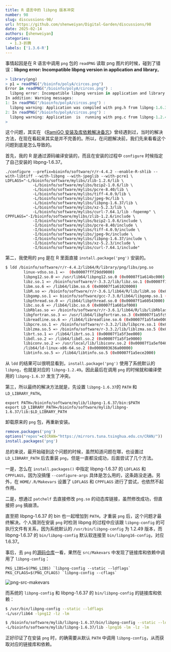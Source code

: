 ```yaml
---
title: R 语言中的 libpng 版本冲突
number: 98
slug: discussions-98/
url: https://github.com/shenweiyan/Digital-Garden/discussions/98
date: 2025-02-14
authors: [shenweiyan]
categories: 
  - 1.3-折腾
labels: ['1.3.6-R']
---
```


事情起因是在 R 语言中调用 `png` 包的 `readPNG` 读取 png 图片的时候，碰到了错误：**libpng error: Incompatible libpng version in application and library**。

```r
> library(png)
> p1 = readPNG("/bioinfo/polyA/circos.png")
Error in readPNG("/bioinfo/polyA/circos.png") :
  libpng error: Incompatible libpng version in application and library
In addition: Warning messages:
1: In readPNG("/bioinfo/polyA/circos.png") :
  libpng warning: Application was compiled with png.h from libpng-1.6.37
2: In readPNG("/bioinfo/polyA/circos.png") :
  libpng warning: Application  is  running with png.c from libpng-1.2.49
> 
```

这个问题，其实在 《[RamiGO 安装及库依赖解决备忘](https://weiyan.cc/yuque/%E5%BC%80%E5%8F%91%E8%BF%90%E7%BB%B4/R/2019-07-15-r-ramigo/)》曾经遇到过，当时的解决方法，在现在看起来其实是并不完善的。所以，在问题解决前，我们先来看看这个问题到底是怎么导致的。

首先，我的 R 是通过源码编译安装的，而且在安装的过程中 `configure` 时候指定了自己安装的 libpng-1.6.37。
```
./configure --prefix=bioinfo/software/r/r-4.4.2 --enable-R-shlib --with-libtiff --with-libpng --with-jpeglib --with-pcre1 \
LDFLAGS="-L/bioinfo/software/mylibs/zlib-1.2.6/lib \
            -L/bioinfo/software/mylibs/bzip2-1.0.6/lib \
            -L/bioinfo/software/mylibs/pcre-8.40/lib \
            -L/bioinfo/software/mylibs/tiff-4.0.9/lib \
            -L/bioinfo/software/mylibs/jpeg-9c/lib \
            -L/bioinfo/software/mylibs/libpng-1.6.37/lib \
            -L/bioinfo/software/mylibs/xz-5.2.3/lib \
            -L/bioinfo/software/mylibs/curl-7.64.1/lib -fopenmp" \
CPPFLAGS="-I/bioinfo/software/mylibs/zlib-1.2.6/include \
            -I/bioinfo/software/mylibs/bzip2-1.0.6/include \
            -I/bioinfo/software/mylibs/pcre-8.40/include \
            -I/bioinfo/software/mylibs/tiff-4.0.9/include \
            -I/bioinfo/software/mylibs/jpeg-9c/include \
            -I/bioinfo/software/mylibs/libpng-1.6.37/include \
            -I/bioinfo/software/mylibs/xz-5.2.3/include \
            -I/bioinfo/software/mylibs/curl-7.64.1/include"
```

第二，我使用的 `png` 是在 R 里面直接 `install.package('png')` 安装的。

```bash
$ ldd /bioinfo/software/r/r-4.4.2/lib64/R/library/png/libs/png.so
        linux-vdso.so.1 =>  (0x00007fff29dd9000)
        libpng12.so.0 => /usr/lib64/libpng12.so.0 (0x00007f1a614bc000)
        libz.so.1 => /bioinfo/software/r-3.3.2/lib/libz.so.1 (0x00007f1a612a4000)
        libm.so.6 => /lib64/libm.so.6 (0x00007f1a61020000)
        libR.so => /bioinfo/software/r/r-3.6.1/lib64/R/lib/libR.so (0x00007f1a6098e000)
        libgomp.so.1 => bioinfo/software/gcc-7.3.0/lib64/libgomp.so.1 (0x00007f1a60760000)
        libpthread.so.0 => /lib64/libpthread.so.0 (0x00007f1a60543000)
        libc.so.6 => /lib64/libc.so.6 (0x00007f1a601af000)
        libRblas.so => /bioinfo/software/r/r-3.6.1/lib64/R/lib/libRblas.so (0x00007f1a5ff83000)
        libgfortran.so.3 => /usr/lib64/libgfortran.so.3 (0x00007f1a5fc91000)
        libreadline.so.6 => /lib64/libreadline.so.6 (0x00007f1a5fa4e000)
        libpcre.so.1 => /bioinfo/software/r-3.3.2/lib/libpcre.so.1 (0x00007f1a5f81b000)
        liblzma.so.5 => /bioinfo/software/r-3.3.2/lib/liblzma.so.5 (0x00007f1a5f5f6000)
        librt.so.1 => /lib64/librt.so.1 (0x00007f1a5f3ee000)
        libdl.so.2 => /lib64/libdl.so.2 (0x00007f1a5f1e9000)
        libiconv.so.2 => /usr/local/lib/libiconv.so.2 (0x00007f1a5ef04000)
        /lib64/ld-linux-x86-64.so.2 (0x0000003636a00000)
        libtinfo.so.5 => /lib64/libtinfo.so.5 (0x00007f1a5ece2000)
```

从 `ldd` 的结果可以很明显看到，`install.package('png')` 使用了系统默认的 `libpng`，也就是对应的 `libpng-1.2.49`。因此最后在调用 `png` 的时候就和编译使用的 `libpng-1.6.37` 发生了冲突。

第三，所以最终的解决方法就是，先设置 `libpng-1.6.37`的 `PATH` 和 `LD_LIBRARY_PATH`。 
```
export PATH=/bioinfo/software/mylib/libpng-1.6.37/bin:$PATH
export LD_LIBRARY_PATH=/bioinfo/software/mylib/libpng-1.6.37/lib:$LD_LIBRARY_PATH
```

卸载原来的 `png` 包，再重新安装。
```r
remove.packages('png')
options("repos"=c(CRAN="https://mirrors.tuna.tsinghua.edu.cn/CRAN/"))
install.packages('png')
```

总的来说，最开始碰到这个问题的时候，虽然知道问题在哪，也设置过 `LD_LIBRARY_PATH` 后去重装 `png`，但是一直都没成功，后面尝试了几个方法。

一是，怎么在 `install.packages()` 中指定 libpng-1.6.37 的 `LDFLAGS` 和 `CPPFLAGS`，因为没搞懂 `--configure-args` 具体是怎么用的，这条路没走通。另外，在 `HOME/.R/Makevars` 设置了 `LDFLAGS` 和 `CPPFLAGS` 进行了尝试，也依然不起作用。

二是，想通过 `patchelf` 去直接修改 `png.so` 的动态库链接，虽然修改成功，但直接把 `png` 搞崩溃。

直至把 libpng-1.6.37 的 bin 也一起增加到 `PATH`，才重装 `png` 后，这个问题才最终解决。个人猜测在安装 `png` 时检测 libpng 的过程中应该跟 `libpng-config` 的可执行文件有关系，因为系统默认的 `/usr/bin/libpng-config` 为 1.2.49 版本，而 libpng-1.6.37 的 `bin/libpng-config` 默认软连接至 `bin/libpng16-config`，对应 1.6.37。

事后，去 `png` 的[源码仓库](https://github.com/s-u/png)一看，果然在 `src/Makevars` 中发现了链接库和依赖中调用了 `libpng-config`：
```
PKG_LIBS=$(PNG_LIBS) `libpng-config --static --ldflags`
PKG_CFLAGS=$(PNG_CFLAGS) `libpng-config --cflags`
```
![png-src-makevars](https://kg.weiyan.cc/2025/02/png-src-makevars.png)

而系统的 `libpng-config` 和 libpng-1.6.37 的 `bin/libpng-config` 的链接库和依赖：
```bash
$ /usr/bin/libpng-config --static --ldflags
-L/usr/lib64 -lpng12 -lz -lm

$ /bioinfo/software/mylib/libpng-1.6.37/bin/libpng-config --static --ldflags
-L/bioinfo/software/mylib/libpng-1.6.37/lib -lpng16 -lm -lz -lm
```

正好印证了在安装 `png` 时，的确需要从默认 `PATH` 中调用 `libpng-config`，从而获取对应的链接库和依赖。

<script src="https://giscus.app/client.js"
	data-repo="shenweiyan/Digital-Garden"
	data-repo-id="R_kgDOKgxWlg"
	data-mapping="number"
	data-term="98"
	data-reactions-enabled="1"
	data-emit-metadata="0"
	data-input-position="bottom"
	data-theme="light"
	data-lang="zh-CN"
	crossorigin="anonymous"
	async>
</script>
